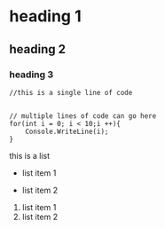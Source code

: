 
# heading 1
## heading 2
### heading 3

`//this is a single line of code`


```

// multiple lines of code can go here
for(int i = 0; i < 10;i ++){
	Console.WriteLine(i);
}
```


this is a list
+ list item 1
- list item 2

1. list item 1
2. list item 2


